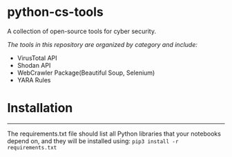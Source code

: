 # python-cs-tools
A collection of open-source tools for cyber security.

*The tools in this repository are organized by category and include:*
- VirusTotal API
- Shodan API
- WebCrawler Package(Beautiful Soup, Selenium)
- YARA Rules

# Installation
---
The requirements.txt file should list all Python libraries that your notebooks depend on, and they will be installed using:
```pip3 install -r requirements.txt```

